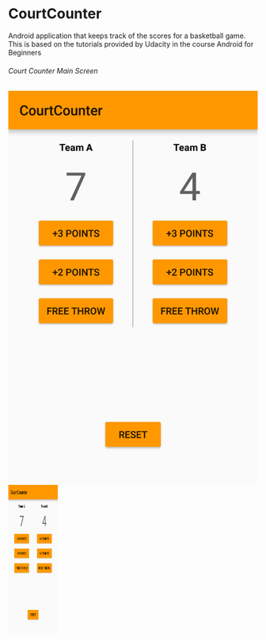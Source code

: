# CourtCounter
Android application that keeps track of the scores for a basketball game. This is based on the tutorials provided by Udacity in the course Android for Beginners

###### Court Counter Main Screen
![alt tag](https://github.com/pascalhow/CourtCounter/blob/master/CourtCounter.png) 
<img src="https://github.com/pascalhow/CourtCounter/blob/master/CourtCounter.png" alt="alt text" style="width:100px;height:300px">
